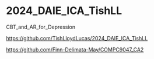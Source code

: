 # 2024_DAIE_ICA_TishLL
 CBT_and_AR_for_Depression

https://github.com/TishLloydLucas/2024_DAIE_ICA_TishLL

https://github.com/Finn-Delimata-May/COMPC9047_CA2